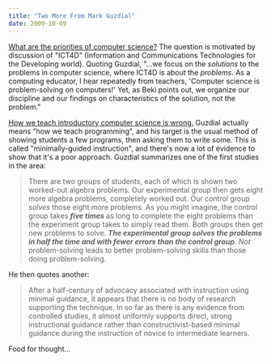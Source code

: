 ```yaml
---
title: "Two More From Mark Guzdial"
date: 2009-10-09
---
```

<a href="http://computinged.wordpress.com/2009/10/08/what-are-the-priorities-of-computer-science/">What are the priorities of computer science?</a> The question is motivated by discussion of "ICT4D" (Information and Communications Technologies for the Developing world). Quoting Guzdial, "…we focus on the <em>solutions</em> to the problems in computer science, where ICT4D is about the <em>problems</em>.  As a computing educator, I hear repeatedly from teachers, 'Computer science is problem-solving on computers!'  Yet, as Beki points out, we organize our discipline and our findings on characteristics of the solution, not the problem."

<a href="http://cacm.acm.org/blogs/blog-cacm/45725-how-we-teach-introductory-computer-science-is-wrong/fulltext">How we teach introductory computer science is wrong.</a> Guzdial actually means "how we teach programming", and his target is the usual method of showing students a few programs, then asking them to write some. This is called "minimally-guided instruction", and there's now a lot of evidence to show that it's a poor approach. Guzdial summarizes one of the first studies in the area:
<blockquote>There are two groups of students, each of which is shown two worked-out algebra problems.  Our experimental group then gets eight more algebra problems, completely worked out. Our control group <em>solves</em> those eight more problems.  As you might imagine, the control group takes <strong><em>five times</em></strong> as long to complete the eight problems than the experiment group takes to simply read them.  Both groups then get new problems to solve. <em><strong>T</strong><strong>he experimental group solves the problems in half the time and with fewer errors than the control group</strong>. Not</em> problem-solving leads to better problem-solving skills than those doing problem-solving.</blockquote>
He then quotes another:
<blockquote>After a half-century of advocacy associated with instruction using minimal guidance, it appears that there is no body of research supporting the technique. In so far as there is any evidence from controlled studies, it almost uniformly supports direct, strong instructional guidance rather than constructivist-based minimal guidance during the instruction of novice to intermediate learners.</blockquote>
Food for thought…
